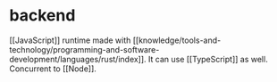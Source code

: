 # backend
[[JavaScript]] runtime made with [[knowledge/tools-and-technology/programming-and-software-development/languages/rust/index]].
It can use [[TypeScript]] as well.
Concurrent to [[Node]].
